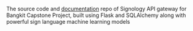 The source code and [documentation](https://signology-api-3su245brda-et.a.run.app/api/docs/) repo of Signology API gateway for Bangkit Capstone Project, built using Flask and SQLAlchemy along with powerful sign language machine learning models  
